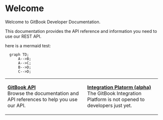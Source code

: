 # Welcome

Welcome to GitBook Developer Documentation.

This documentation provides the API reference and information you need to use our REST API.

here is a mermaid test:

```mermaid
  graph TD;
      A-->B;
      A-->C;
      B-->D;
      C-->D;
```

|                                                                                                                                                            |                                                                                                                                                                                     |
| ---------------------------------------------------------------------------------------------------------------------------------------------------------- | ----------------------------------------------------------------------------------------------------------------------------------------------------------------------------------- |
| <p><strong></strong><a href="api/overview.md"><strong>GitBook API</strong></a><br>Browse the documentation and API references to help you use our API.</p> | <p><strong></strong><a href="integrations/README.md"><strong>Integration Platorm (alpha)</strong></a><br>The GitBook Integration Platform is not opened to developers just yet.</p> |
